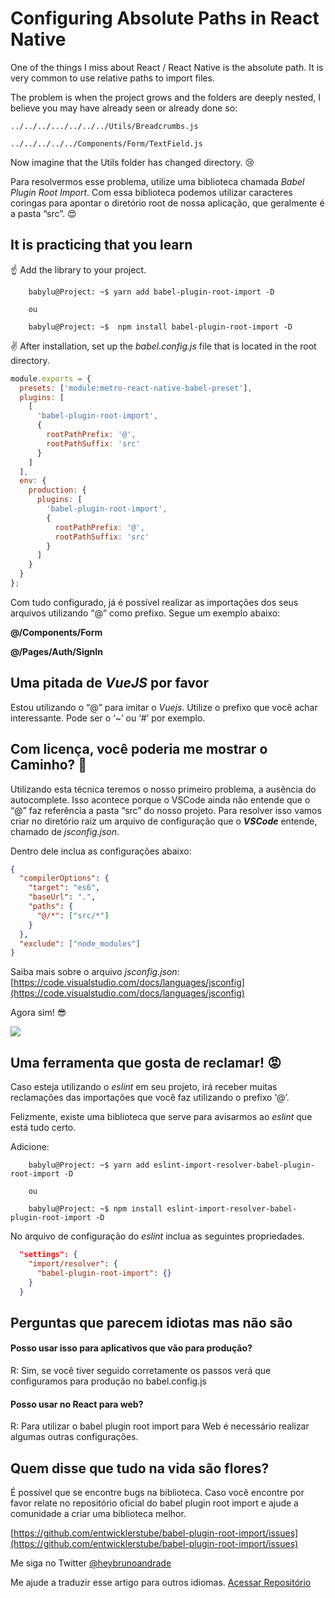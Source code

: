 # Configuring Absolute Paths in React Native

One of the things I miss about React / React Native is the absolute path. It is very common to use relative paths to import files.

The problem is when the project grows and the folders are deeply nested, I believe you may have already seen or already done so:

    ../../../.../../../../Utils/Breadcrumbs.js

    ../../../../../Components/Form/TextField.js

Now imagine that the Utils folder has changed directory. 😢

Para resolvermos esse problema, utilize uma biblioteca chamada _Babel Plugin Root Import_. Com essa biblioteca podemos utilizar caracteres coringas para apontar o diretório root de nossa aplicação, que geralmente é a pasta “src”. 😍

## It is practicing that you learn

☝ Add the library to your project.

```console
    babylu@Project: ~$ yarn add babel-plugin-root-import -D

    ou

    babylu@Project: ~$  npm install babel-plugin-root-import -D
```

✌ After installation, set up the _*babel.config.js*_ file that is located in the root directory.

```javascript
module.exports = {
  presets: ['module:metro-react-native-babel-preset'],
  plugins: [
    [
      'babel-plugin-root-import',
      {
        rootPathPrefix: '@',
        rootPathSuffix: 'src'
      }
    ]
  ],
  env: {
    production: {
      plugins: [
        'babel-plugin-root-import',
        {
          rootPathPrefix: '@',
          rootPathSuffix: 'src'
        }
      ]
    }
  }
};
```

Com tudo configurado, já é possível realizar as importações dos seus arquivos utilizando “@” como prefixo. Segue um exemplo abaixo:

**@/Components/Form**

**@/Pages/Auth/SignIn**

## Uma pitada de _VueJS_ por favor

Estou utilizando o “@” para imitar o _Vuejs_. Utilize o prefixo que você achar interessante. Pode ser o ‘~’ ou ‘#’ por exemplo.

## Com licença, você poderia me mostrar o Caminho? 🚶

Utilizando esta técnica teremos o nosso primeiro problema, a ausência do autocomplete. Isso acontece porque o VSCode ainda não entende que o “@” faz referência a pasta “src” do nosso projeto. Para resolver isso vamos criar no diretório raiz um arquivo de configuração que o **_VSCode_** entende, chamado de _jsconfig.json_.

Dentro dele inclua as configurações abaixo:

```json
{
  "compilerOptions": {
    "target": "es6",
    "baseUrl": ".",
    "paths": {
      "@/*": ["src/*"]
    }
  },
  "exclude": ["node_modules"]
}
```

Saiba mais sobre o arquivo _jsconfig.json_:  
[https://code.visualstudio.com/docs/languages/jsconfig](https://code.visualstudio.com/docs/languages/jsconfig)

Agora sim! 😎

![](https://thepracticaldev.s3.amazonaws.com/i/1rbf5ujyinvkv5rirjv2.png)

## Uma ferramenta que gosta de reclamar! 😡

Caso esteja utilizando o _eslint_ em seu projeto, irá receber muitas reclamações das importações que você faz utilizando o prefixo ‘@’.

Felizmente, existe uma biblioteca que serve para avisarmos ao _eslint_ que está tudo certo.

Adicione:

```console
    babylu@Project: ~$ yarn add eslint-import-resolver-babel-plugin-root-import -D

    ou

    babylu@Project: ~$ npm install eslint-import-resolver-babel-plugin-root-import -D
```

No arquivo de configuração do _eslint_ inclua as seguintes propriedades.

```json
  "settings": {
    "import/resolver": {
      "babel-plugin-root-import": {}
    }
  }
```

## Perguntas que parecem idiotas mas não são

#### Posso usar isso para aplicativos que vão para produção?

R: Sim, se você tiver seguido corretamente os passos verá que configuramos para produção no babel.config.js

#### Posso usar no React para web?

R: Para utilizar o babel plugin root import para Web é necessário realizar algumas outras configurações.

## Quem disse que tudo na vida são flores?

É possível que se encontre bugs na biblioteca. Caso você encontre por favor relate no repositório oficial do babel plugin root import e ajude a comunidade a criar uma biblioteca melhor.

[https://github.com/entwicklerstube/babel-plugin-root-import/issues](https://github.com/entwicklerstube/babel-plugin-root-import/issues)

Me siga no Twitter [@heybrunoandrade](https://twitter.com/heybrunoandrade)

Me ajude a traduzir esse artigo para outros idiomas.
[Acessar Repositório](https://github.com/heybrunoandrade/my-articles/tree/master/Front-end/React%20Native/Absolute%20Imports)
